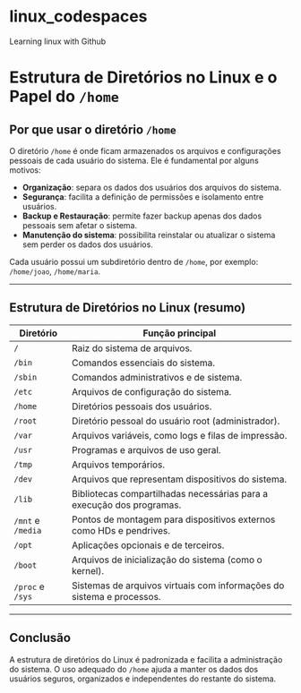 # linux_codespaces
Learning linux with Github


# Estrutura de Diretórios no Linux e o Papel do `/home`

## Por que usar o diretório `/home`

O diretório `/home` é onde ficam armazenados os arquivos e configurações pessoais de cada usuário do sistema. Ele é fundamental por alguns motivos:

- **Organização**: separa os dados dos usuários dos arquivos do sistema.
- **Segurança**: facilita a definição de permissões e isolamento entre usuários.
- **Backup e Restauração**: permite fazer backup apenas dos dados pessoais sem afetar o sistema.
- **Manutenção do sistema**: possibilita reinstalar ou atualizar o sistema sem perder os dados dos usuários.

Cada usuário possui um subdiretório dentro de `/home`, por exemplo: `/home/joao`, `/home/maria`.

---

## Estrutura de Diretórios no Linux (resumo)

| Diretório      | Função principal                                                                 |
|----------------|-----------------------------------------------------------------------------------|
| `/`            | Raiz do sistema de arquivos.                                                     |
| `/bin`         | Comandos essenciais do sistema.                                                  |
| `/sbin`        | Comandos administrativos e de sistema.                                           |
| `/etc`         | Arquivos de configuração do sistema.                                             |
| `/home`        | Diretórios pessoais dos usuários.                                                |
| `/root`        | Diretório pessoal do usuário root (administrador).                               |
| `/var`         | Arquivos variáveis, como logs e filas de impressão.                             |
| `/usr`         | Programas e arquivos de uso geral.                                               |
| `/tmp`         | Arquivos temporários.                                                            |
| `/dev`         | Arquivos que representam dispositivos do sistema.                                |
| `/lib`         | Bibliotecas compartilhadas necessárias para a execução dos programas.            |
| `/mnt` e `/media` | Pontos de montagem para dispositivos externos como HDs e pendrives.         |
| `/opt`         | Aplicações opcionais e de terceiros.                                             |
| `/boot`        | Arquivos de inicialização do sistema (como o kernel).                           |
| `/proc` e `/sys` | Sistemas de arquivos virtuais com informações do sistema e processos.        |

---

## Conclusão

A estrutura de diretórios do Linux é padronizada e facilita a administração do sistema. O uso adequado do `/home` ajuda a manter os dados dos usuários seguros, organizados e independentes do restante do sistema.


